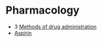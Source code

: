 # Pharmacology

- 3 [Methods of drug administration](methods-of-drug-administration)
- [Aspirin](aspirin)